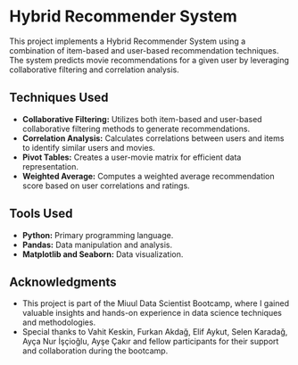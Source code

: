 # Hybrid Recommender System

This project implements a Hybrid Recommender System using a combination of item-based and user-based recommendation techniques. The system predicts movie recommendations for a given user by leveraging collaborative filtering and correlation analysis.

## Techniques Used

- **Collaborative Filtering:** Utilizes both item-based and user-based collaborative filtering methods to generate recommendations.
- **Correlation Analysis:** Calculates correlations between users and items to identify similar users and movies.
- **Pivot Tables:** Creates a user-movie matrix for efficient data representation.
- **Weighted Average:** Computes a weighted average recommendation score based on user correlations and ratings.

## Tools Used

- **Python:** Primary programming language.
- **Pandas:** Data manipulation and analysis.
- **Matplotlib and Seaborn:** Data visualization.

## Acknowledgments

- This project is part of the Miuul Data Scientist Bootcamp, where I gained valuable insights and hands-on experience in data science techniques and methodologies.
- Special thanks to Vahit Keskin, Furkan Akdağ, Elif Aykut, Selen Karadağ, Ayça Nur İşçioğlu, Ayşe Çakır  and fellow participants for their support and collaboration during the bootcamp.
